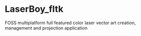 # LaserBoy_fltk
FOSS multiplatform full featured color laser vector art creation, management and projection application
